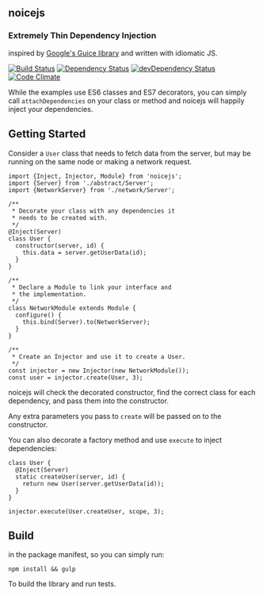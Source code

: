 ## noicejs
### Extremely Thin Dependency Injection
inspired by [Google's Guice library](https://github.com/google/guice) and written with idiomatic JS.

[![Build Status](https://travis-ci.org/ssube/noicejs.svg?branch=master)](https://travis-ci.org/ssube/noicejs)
[![Dependency Status](https://david-dm.org/ssube/noicejs.svg)](https://david-dm.org/ssube/noicejs)
[![devDependency Status](https://david-dm.org/ssube/noicejs/dev-status.svg)](https://david-dm.org/ssube/noicejs#info=devDependencies)
[![Code Climate](https://codeclimate.com/github/ssube/noicejs/badges/gpa.svg)](https://codeclimate.com/github/ssube/noicejs)

While the examples use ES6 classes and ES7 decorators, you can
simply call `attachDependencies` on your class or method and 
noicejs will happily inject your dependencies.

## Getting Started
Consider a `User` class that needs to fetch data from the server,
but may be running on the same node or making a network request.

    import {Inject, Injector, Module} from 'noicejs';
    import {Server} from './abstract/Server';
    import {NetworkServer} from './network/Server';

    /**
     * Decorate your class with any dependencies it
     * needs to be created with.
     */
    @Inject(Server)
    class User {
      constructor(server, id) {
        this.data = server.getUserData(id);
      }
    }

    /**
     * Declare a Module to link your interface and
     * the implementation.
     */
    class NetworkModule extends Module {
      configure() {
        this.bind(Server).to(NetworkServer);
      }
    }

    /**
     * Create an Injector and use it to create a User.
     */
    const injector = new Injector(new NetworkModule());
    const user = injector.create(User, 3);

noicejs will check the decorated constructor, find the correct
class for each dependency, and pass them into the constructor.

Any extra parameters you pass to `create` will be passed on
to the constructor.

You can also decorate a factory method and use `execute` to
inject dependencies:

    class User {
      @Inject(Server)
      static createUser(server, id) {
        return new User(server.getUserData(id));
      }
    }

    injector.execute(User.createUser, scope, 3);

## Build
in the package manifest, so you can simply run:

    npm install && gulp

To build the library and run tests.
